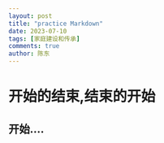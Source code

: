 ```yaml
---
layout: post
title: "practice Markdown"
date: 2023-07-10
tags: [家庭建设和传承]
comments: true
author: 陈东
---
```


# 开始的结束,结束的开始
## 开始....
